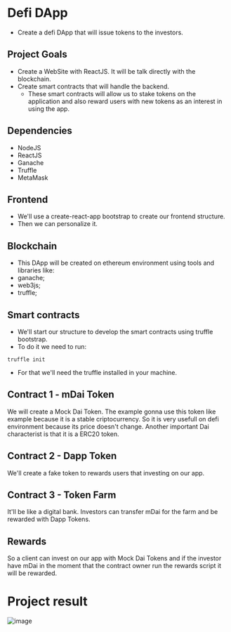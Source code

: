 # Defi DApp
- Create a defi DApp that will issue tokens to the investors.

## Project Goals
- Create a WebSite with ReactJS. It will be talk directly with the blockchain.
- Create smart contracts that will handle the backend.
    - These smart contracts will allow us to stake tokens on the application and also reward users with new tokens as an interest in using the app.

## Dependencies
- NodeJS
- ReactJS
- Ganache
- Truffle
- MetaMask

## Frontend
- We'll use a create-react-app bootstrap to create our frontend structure.
- Then we can personalize it.

## Blockchain
- This DApp will be created on ethereum environment using tools and libraries like:
- ganache;
- web3js;
- truffle;

## Smart contracts
- We'll start our structure to develop the smart contracts using truffle bootstrap.
- To do it we need to run:
```
truffle init
```
- For that we'll need the truffle installed in your machine.

## Contract 1 - mDai Token
We will create a Mock Dai Token. The example gonna use this token like example because it is a stable criptocurrency. So it is very usefull on defi environment because its price doesn't change.
Another important Dai characterist is that it is a ERC20 token.

## Contract 2 - Dapp Token
We'll create a fake token to rewards users that investing on our app.

## Contract 3 - Token Farm
It'll be like a digital bank. Investors can transfer mDai for the farm and be rewarded with Dapp Tokens.

## Rewards
So a client can invest on our app with Mock Dai Tokens and if the investor have mDai in the moment that the contract owner run the rewards script it will be rewarded.

# Project result
![image](https://user-images.githubusercontent.com/73957838/117741906-e7359480-b1d9-11eb-9bc3-09ebc8e13980.png)
